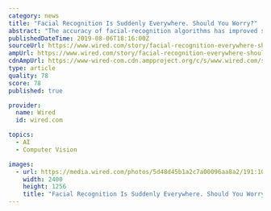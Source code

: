 ```yaml
---
category: news
title: "Facial Recognition Is Suddenly Everywhere. Should You Worry?"
abstract: "The accuracy of facial-recognition algorithms has improved significantly in the past few years. That allows you to unlock an iPhone with your face. But the rapid adoption of the technology by government for uses such as airport security and policing has ..."
publishedDateTime: 2019-08-06T18:16:00Z
sourceUrl: https://www.wired.com/story/facial-recognition-everywhere-should-you-worry/
ampUrl: https://www.wired.com/story/facial-recognition-everywhere-should-you-worry/amp
cdnAmpUrl: https://www-wired-com.cdn.ampproject.org/c/s/www.wired.com/story/facial-recognition-everywhere-should-you-worry/amp
type: article
quality: 78
score: 78
published: true

provider:
  name: Wired
  id: wired.com

topics:
  - AI
  - Computer Vision

images:
  - url: https://media.wired.com/photos/5d48d45b1a2c7a00096aa8a2/191:100/pass/business_cameras_1130181984.jpg
    width: 2400
    height: 1256
    title: "Facial Recognition Is Suddenly Everywhere. Should You Worry?"
---
```

